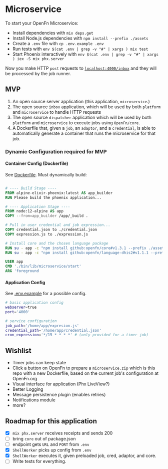 # Microservice

To start your OpenFn Microservice:

- Install dependencies with `mix deps.get`
- Install Node.js dependencies with `npm install --prefix ./assets`
- Create a `.env` file with `cp .env.example .env`
- Run tests with `env $(cat .env | grep -v "#" | xargs ) mix test`
- Start Phoenix interactively with `env $(cat .env | grep -v "#" | xargs ) iex -S mix phx.server`

Now you make HTTP `post` requests to [`localhost:4000/inbox`](http://localhost:4000/inbox) and they will be processed by the job runner.

## MVP

1. An open source server application (this application, `microservice`.)
2. The open source `inbox` application, which will be used by both `platform`
   and `microservice` to handle HTTP requests
3. The open source `dispatcher` application which will be used by both
   `platform` and `microservice` to execute jobs using `OpenFn/core`.
4. A Dockerfile that, given a `job`, an `adaptor`, and a `credential`, is able
   to automatically generate a container that runs the microservice for that
   job.

### Dynamic Configuration required for MVP

#### Container Config (Dockerfile)

See [Dockerfile](./Dockerfile). Must dynamically build:

```dockerfile

# ---- Build Stage ----
FROM alpine-elixir-phoenix:latest AS app_builder
RUN Please build the phoenix application...

# ---- Application Stage ----
FROM node:12-alpine AS app
COPY --from=app_builder /app/_build .

# Pull in user credential and job expression...
COPY credential.json to ./credential.json
COPY expression.js to ./expression.js

# Install core and the chosen language package
RUN su - app -c "npm install github:openfn/core#v1.3.1 --prefix ./assets"
RUN su - app -c "npm install github:openfn/language-dhis2#v1.1.1 --prefix ./assets"

USER app
CMD './bin/lib/microservice/start'
ARG 'foreground
```

#### Application Config

See [.env.example](./.env.example) for a possible config.

```sh
# basic application config
webserver=true
port='4000'

# service configuration
job_path='/home/app/expresion.js'
credential_path='/home/app/credential.json'
cron_expression='*/15 * * * *' # (only provided for a timer job)
```

## Wishlist

- Timer jobs can keep state
- Click a button on OpenFn to prepare a `microservice.zip` which is this repo
  with a new Dockerfile, based on the current job's configuration at OpenFn.org
- Visual interface for application (Phx LiveView?)
- Better Logging
- Message persistence plugin (enables retries)
- Notifications module
- more?

## Roadmap for this application

- [x] `mix phx.server` receives receipts and sends 200
- [ ] bring `core` out of package.json
- [ ] endpoint gets `URL` and `PORT` from `.env`
- [x] `ShellWorker` picks up config from `.env`
- [x] `ShellWorker` executes it, given preloaded job, cred, adaptor, and core.
- [ ] Write tests for everything.
